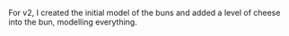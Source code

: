 For v2, I created the initial model of the buns and added a level of cheese into the bun, modelling everything.